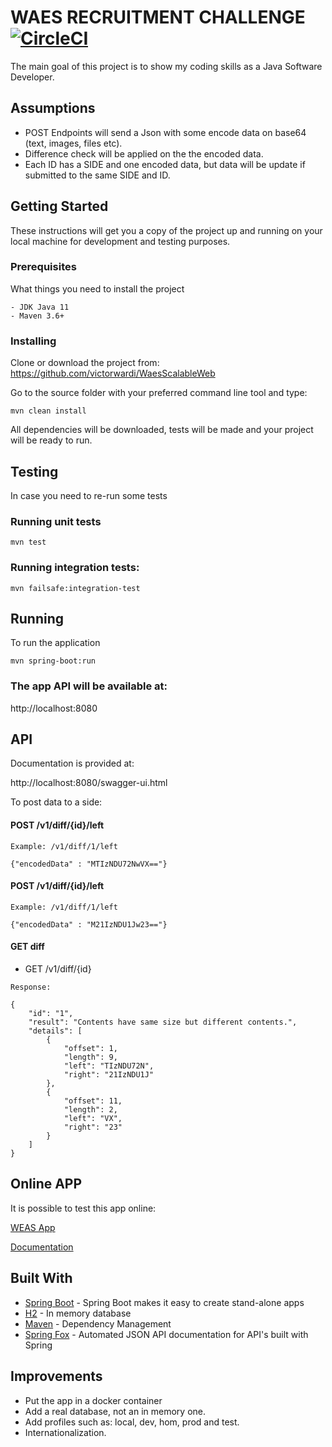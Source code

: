#  WAES RECRUITMENT CHALLENGE [![CircleCI](https://circleci.com/gh/victorwardi/WaesScalableWeb.svg?style=svg)](https://circleci.com/gh/victorwardi/WaesScalableWeb)

The main goal of this project is to show my coding skills as a Java Software Developer.

## Assumptions

- POST Endpoints will send a Json with some encode data on base64 (text, images, files etc).
- Difference check will be applied on the the encoded data.
- Each ID has a SIDE and one encoded data, but data will be update if submitted to the same SIDE and ID.

## Getting Started

These instructions will get you a copy of the project up and running on your local machine for development and testing purposes.

### Prerequisites

What things you need to install the project

```
- JDK Java 11
- Maven 3.6+
```

### Installing

Clone or download the project from: https://github.com/victorwardi/WaesScalableWeb

Go to the source folder with your preferred command line tool and type:

```
mvn clean install
```

All dependencies will be downloaded, tests will be made and your project will be ready to run.

## Testing

In case you need to re-run some tests

### Running unit tests

```
mvn test
```

### Running integration tests:
```
mvn failsafe:integration-test   
```

## Running

To run the application

```
mvn spring-boot:run
```

### The app API will be available at:

http://localhost:8080

## API

Documentation is provided at:   

http://localhost:8080/swagger-ui.html

To post data to a side: 

#### POST /v1/diff/{id}/left     

```
Example: /v1/diff/1/left     
 
{"encodedData" : "MTIzNDU72NwVX=="}
```       

#### POST /v1/diff/{id}/left
```  
Example: /v1/diff/1/left  

{"encodedData" : "M21IzNDU1Jw23=="}
```

#### GET diff

- GET /v1/diff/{id}
```
Response:

{
    "id": "1",
    "result": "Contents have same size but different contents.",
    "details": [
        {
            "offset": 1,
            "length": 9,
            "left": "TIzNDU72N",
            "right": "21IzNDU1J"
        },
        {
            "offset": 11,
            "length": 2,
            "left": "VX",
            "right": "23"
        }
    ]
}
```

## Online APP
It is possible to test this app online: 

[WEAS App](https://waes-victor-scalable-web.herokuapp.com/)

[Documentation](https://waes-victor-scalable-web.herokuapp.com/swagger-ui.html)

## Built With

* [Spring Boot](https://spring.io/projects/spring-boot/) - Spring Boot makes it easy to create stand-alone apps
* [H2](https://www.h2database.com/html/main.html) - In memory database
* [Maven](https://maven.apache.org/) - Dependency Management
* [Spring Fox](http://springfox.github.io/springfox/docs/current/) - Automated JSON API documentation for API's built with Spring


## Improvements

- Put the app in a docker container
- Add a real database, not an in memory one.
- Add profiles such as: local, dev, hom, prod and test.
- Internationalization.

